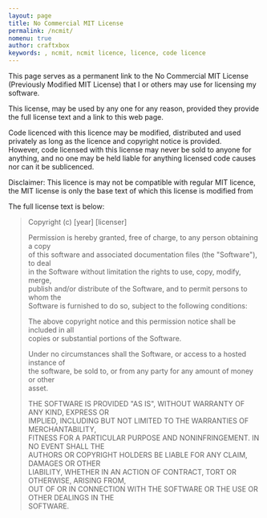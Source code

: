 ```yaml
---
layout: page
title: No Commercial MIT License
permalink: /ncmit/
nomenu: true
author: craftxbox
keywords: , ncmit, ncmit licence, licence, code licence
---
```

This page serves as a permanent link to the No Commercial MIT License (Previously Modified MIT License) that I or others may use for licensing my software.  
  
This license, may be used by any one for any reason, provided they provide the full license text and a link to this web page.  
  
Code licenced with this licence may be modified, distributed and used privately as long as the licence and copyright notice is provided.  
However, code licensed with this license may never be sold to anyone for anything, and no one may be held liable for anything licensed code causes nor can it be sublicenced.

Disclaimer: This licence is may not be compatible with regular MIT licence, the MIT license is only the base text of which this license is modified from

The full license text is below: 


>Copyright (c) [year] [licenser]  
>  
>Permission is hereby granted, free of charge, to any person obtaining a copy  
>of this software and associated documentation files (the "Software"), to deal  
>in the Software without limitation the rights to use, copy, modify, merge,  
>publish and/or distribute of the Software, and to permit persons to whom the   
>Software is furnished to do so, subject to the following conditions:  
>  
>The above copyright notice and this permission notice shall be included in all  
>copies or substantial portions of the Software.  
>  
>Under no circumstances shall the Software, or access to a hosted instance of  
>the software, be sold to, or from any party for any amount of money or other  
>asset.  
>  
>THE SOFTWARE IS PROVIDED "AS IS", WITHOUT WARRANTY OF ANY KIND, EXPRESS OR  
>IMPLIED, INCLUDING BUT NOT LIMITED TO THE WARRANTIES OF MERCHANTABILITY,  
>FITNESS FOR A PARTICULAR PURPOSE AND NONINFRINGEMENT. IN NO EVENT SHALL THE  
>AUTHORS OR COPYRIGHT HOLDERS BE LIABLE FOR ANY CLAIM, DAMAGES OR OTHER  
>LIABILITY, WHETHER IN AN ACTION OF CONTRACT, TORT OR OTHERWISE, ARISING FROM,  
>OUT OF OR IN CONNECTION WITH THE SOFTWARE OR THE USE OR OTHER DEALINGS IN THE  
>SOFTWARE.  
